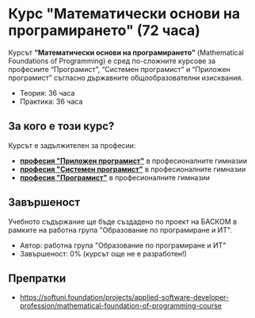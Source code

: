 # Курс "Математически основи на програмирането" (72 часа)

Курсът **“Математически основи на програмирането”** (Mathematical Foundations of Programming) е сред по-сложните курсове за професиите “Програмист”, “Системен програмист” и “Приложен програмист” съгласно държавните общообразователни изисквания.
 - Теория: 36 часа
 - Практика: 36 часа

## За кого е този курс?

Курсът е задължителен за професии:
 - [**професия "Приложен програмист"**](https://github.com/BG-IT-Edu/School-Programming/tree/main/Courses/Applied-Programmer) в професионалните гимназии
 - [**професия "Системен програмист"**](https://github.com/BG-IT-Edu/School-Programming/tree/main/Courses/System-Programmer) в професионалните гимназии
 - [**професия "Програмист"**](https://github.com/BG-IT-Edu/School-Programming/tree/main/Courses/Programmer) в професионалните гимназии

## Завършеност

Учебното съдържание ще бъде създадено по проект на БАСКОМ в рамките на работна група "Образование по програмиране и ИТ".
 - Автор: работна група "Образование по програмиране и ИТ"
 - Завършеност: 0% (курсът още не е разработен!)

## Препратки
 - https://softuni.foundation/projects/applied-software-developer-profession/mathematical-foundation-of-programming-course
